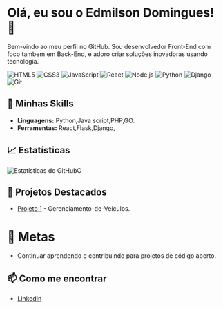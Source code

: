 # Olá, eu sou o Edmilson Domingues! 👋


Bem-vindo ao meu perfil no GitHub. Sou desenvolvedor Front-End com foco tambem em Back-End, e adoro criar soluções inovadoras usando tecnologia.

![HTML5](https://img.shields.io/badge/HTML5-E34F26?style=for-the-badge&logo=html5&logoColor=white)
![CSS3](https://img.shields.io/badge/CSS3-1572B6?style=for-the-badge&logo=css3&logoColor=white)
![JavaScript](https://img.shields.io/badge/JavaScript-F7DF1E?style=for-the-badge&logo=javascript&logoColor=black)
![React](https://img.shields.io/badge/React-61DAFB?style=for-the-badge&logo=react&logoColor=black)
![Node.js](https://img.shields.io/badge/Node.js-339933?style=for-the-badge&logo=nodedotjs&logoColor=white)
![Python](https://img.shields.io/badge/Python-3776AB?style=for-the-badge&logo=python&logoColor=white)
![Django](https://img.shields.io/badge/Django-092E20?style=for-the-badge&logo=django&logoColor=white)
![Git](https://img.shields.io/badge/Git-F05032?style=for-the-badge&logo=git&logoColor=white)
## 🚀 Minhas Skills

- **Linguagens:** Python,Java script,PHP,GO.
- **Ferramentas:** React,Flask,Django,

## 📈 Estatísticas
![Estatísticas do GitHub](https://github-readme-stats.vercel.app/api?username=EdmilsonDomingues&show_icons=true&theme=dracula)C

## 🌟 Projetos Destacados
- [Projeto 1](link) - Gerenciamento-de-Veiculos.

# 🎯 Metas

- Continuar aprendendo e contribuindo para projetos de código aberto.

## 📫 Como me encontrar

- [LinkedIn](https://www.linkedin.com/in/edm%C3%ADlson-domingues-a14b83115/)

  
  

